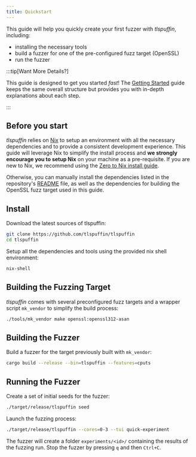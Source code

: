 ```yaml
---
title: Quickstart
---
```


This guide will help you quickly create your first fuzzer with *tlspuffin*, including:

- installing the necessary tools
- build a fuzzer for one of the pre-configured fuzz target (OpenSSL)
- run the fuzzer

:::tip[Want More Details?]

This guide is designed to get you started *fast*! The [Getting Started](./getting-started/introduction) guide keeps the same overall structure but provides you with in-depth explanations about each step.

:::


## Before you start

*tlspuffin* relies on [Nix](https://nixos.org/) to setup an environment with all the necessary dependencies and to provide a consistent development experience. This guide will leverage Nix to simplify the install process and **we strongly encourage you to setup Nix** on your machine as a pre-requisite. If you are new to Nix, we recommend using the [Zero to Nix install guide](https://zero-to-nix.com/start/install).

Otherwise, you can manually install the dependencies listed in the repository's [README](https://github.com/tlspuffin/tlspuffin?tab=readme-ov-file#dependencies) file, as well as the dependencies for building the OpenSSL fuzz target used in this guide.

## Install

Download the latest sources of tlspuffin:
```sh
git clone https://github.com/tlspuffin/tlspuffin
cd tlspuffin
```

Setup all the dependencies and tools using the provided nix shell environment:
```sh
nix-shell
```

## Building the Fuzzing Target

*tlspuffin* comes with several preconfigured fuzz targets and a wrapper script `mk_vendor` to simplify the build process:
```sh
./tools/mk_vendor make openssl:openssl312-asan
```

## Building the Fuzzer

Build a fuzzer for the target previously built with `mk_vendor`:
```sh
cargo build --release --bin=tlspuffin --features=cputs
```

## Running the Fuzzer

Create a set of initial seeds for the fuzzer:
```sh
./target/release/tlspuffin seed
```

Launch the fuzzing process:
```sh
./target/release/tlspuffin --cores=0-3 --tui quick-experiment
```
The fuzzer will create a folder `experiments/<id>/` containing the results of the fuzzing run.
Stop the fuzzer by pressing `q` and then `Ctrl+C`.
